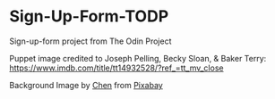 # Sign-Up-Form-TODP
Sign-up-form project from The Odin Project

Puppet image credited to Joseph Pelling, Becky Sloan, & Baker Terry: https://www.imdb.com/title/tt14932528/?ref_=tt_mv_close

Background Image by <a href="https://pixabay.com/users/chenspec-7784448/?utm_source=link-attribution&amp;utm_medium=referral&amp;utm_campaign=image&amp;utm_content=5731623">Chen</a> from <a href="https://pixabay.com//?utm_source=link-attribution&amp;utm_medium=referral&amp;utm_campaign=image&amp;utm_content=5731623">Pixabay</a>
